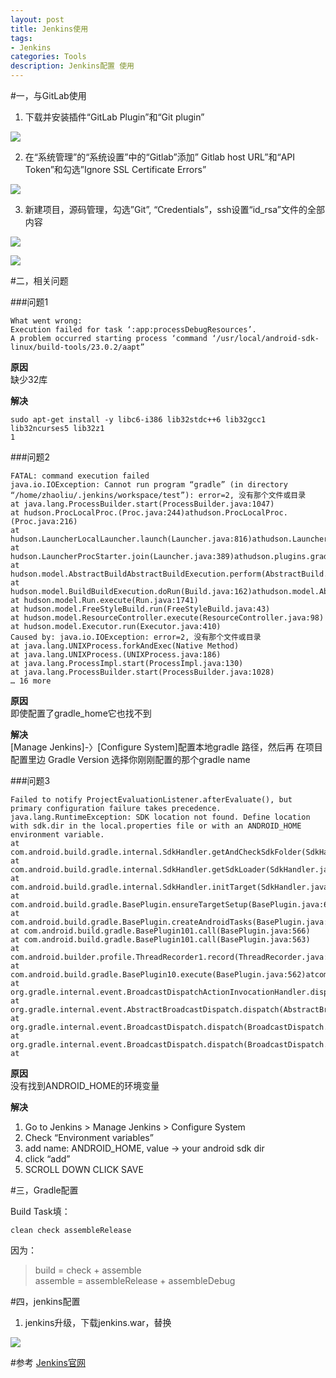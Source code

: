```yaml
---
layout: post
title: Jenkins使用
tags:
- Jenkins
categories: Tools
description: Jenkins配置 使用
---
```


#一，与GitLab使用
1. 下载并安装插件“GitLab Plugin”和“Git plugin”    

 ![](http://thumbnail0.baidupcs.com/thumbnail/0651e7c147c41542647a98c866cb8266?fid=354717987-250528-834110623132902&time=1469970000&rt=sh&sign=FDTAER-DCb740ccc5511e5e8fedcff06b081203-SaGE33iNcZ2uLH03l6%2F%2BKgyWCv0%3D&expires=2h&chkv=0&chkbd=0&chkpc=&dp-logid=1949216660&dp-callid=0&size=c850_u580&quality=100)

2. 在“系统管理”的“系统设置”中的“Gitlab”添加” Gitlab host URL”和“API Token”和勾选”Ignore SSL Certificate Errors” 

 ![](http://thumbnail0.baidupcs.com/thumbnail/112c6fe9c18a7d0b174dd27a1b791860?fid=354717987-250528-1095860993020438&time=1469970000&rt=sh&sign=FDTAER-DCb740ccc5511e5e8fedcff06b081203-G763RsHEN8%2BODT009JRr15Ww2PI%3D&expires=2h&chkv=0&chkbd=0&chkpc=&dp-logid=1949216660&dp-callid=0&size=c850_u580&quality=100)

3. 新建项目，源码管理，勾选”Git”, “Credentials”，ssh设置“id_rsa”文件的全部内容 

 ![](http://thumbnail0.baidupcs.com/thumbnail/70cff7b6a22bcf061c0db7a66a259d36?fid=354717987-250528-317917118347545&time=1469970000&rt=sh&sign=FDTAER-DCb740ccc5511e5e8fedcff06b081203-MBsw4%2Bo%2BhI8Ag2TQFKXyTGlJ4xg%3D&expires=2h&chkv=0&chkbd=0&chkpc=&dp-logid=1949216660&dp-callid=0&size=c850_u580&quality=100)
 
 ![](http://thumbnail0.baidupcs.com/thumbnail/065a5c63173d30ceba76357dc524b289?fid=354717987-250528-109215184157001&time=1469970000&rt=sh&sign=FDTAER-DCb740ccc5511e5e8fedcff06b081203-U%2BzKGvgqJ5MnCJlfw7Lg3ORVzwg%3D&expires=2h&chkv=0&chkbd=0&chkpc=&dp-logid=1949216660&dp-callid=0&size=c850_u580&quality=100)

#二，相关问题

###问题1

```
What went wrong: 
Execution failed for task ‘:app:processDebugResources’. 
A problem occurred starting process ‘command ‘/usr/local/android-sdk-linux/build-tools/23.0.2/aapt”
```

__原因__  
缺少32库

__解决__

```
sudo apt-get install -y libc6-i386 lib32stdc++6 lib32gcc1 lib32ncurses5 lib32z1  
1
```

###问题2

```
FATAL: command execution failed 
java.io.IOException: Cannot run program “gradle” (in directory “/home/zhaoliu/.jenkins/workspace/test”): error=2, 没有那个文件或目录 
at java.lang.ProcessBuilder.start(ProcessBuilder.java:1047) 
at hudson.ProcLocalProc.(Proc.java:244)athudson.ProcLocalProc.(Proc.java:216) 
at hudson.LauncherLocalLauncher.launch(Launcher.java:816)athudson.LauncherProcStarter.start(Launcher.java:382) 
at hudson.LauncherProcStarter.join(Launcher.java:389)athudson.plugins.gradle.Gradle.performTask(Gradle.java:262)athudson.plugins.gradle.Gradle.perform(Gradle.java:116)athudson.tasks.BuildStepMonitor1.perform(BuildStepMonitor.java:20) 
at hudson.model.AbstractBuildAbstractBuildExecution.perform(AbstractBuild.java:785)athudson.model.BuildBuildExecution.build(Build.java:205) 
at hudson.model.BuildBuildExecution.doRun(Build.java:162)athudson.model.AbstractBuildAbstractBuildExecution.run(AbstractBuild.java:537) 
at hudson.model.Run.execute(Run.java:1741) 
at hudson.model.FreeStyleBuild.run(FreeStyleBuild.java:43) 
at hudson.model.ResourceController.execute(ResourceController.java:98) 
at hudson.model.Executor.run(Executor.java:410) 
Caused by: java.io.IOException: error=2, 没有那个文件或目录 
at java.lang.UNIXProcess.forkAndExec(Native Method) 
at java.lang.UNIXProcess.(UNIXProcess.java:186) 
at java.lang.ProcessImpl.start(ProcessImpl.java:130) 
at java.lang.ProcessBuilder.start(ProcessBuilder.java:1028) 
… 16 more
```

__原因__   
即使配置了gradle_home它也找不到

__解决__   
[Manage Jenkins]-〉[Configure System]配置本地gradle 路径，然后再 在项目配置里边 Gradle Version 选择你刚刚配置的那个gradle name

###问题3

```
Failed to notify ProjectEvaluationListener.afterEvaluate(), but primary configuration failure takes precedence. 
java.lang.RuntimeException: SDK location not found. Define location with sdk.dir in the local.properties file or with an ANDROID_HOME environment variable. 
at com.android.build.gradle.internal.SdkHandler.getAndCheckSdkFolder(SdkHandler.java:140) 
at com.android.build.gradle.internal.SdkHandler.getSdkLoader(SdkHandler.java:150) 
at com.android.build.gradle.internal.SdkHandler.initTarget(SdkHandler.java:118) 
at com.android.build.gradle.BasePlugin.ensureTargetSetup(BasePlugin.java:674) 
at com.android.build.gradle.BasePlugin.createAndroidTasks(BasePlugin.java:611) 
at com.android.build.gradle.BasePlugin101.call(BasePlugin.java:566) 
at com.android.build.gradle.BasePlugin101.call(BasePlugin.java:563) 
at com.android.builder.profile.ThreadRecorder1.record(ThreadRecorder.java:55)atcom.android.builder.profile.ThreadRecorder1.record(ThreadRecorder.java:47) 
at com.android.build.gradle.BasePlugin10.execute(BasePlugin.java:562)atcom.android.build.gradle.BasePlugin10.execute(BasePlugin.java:559) 
at org.gradle.internal.event.BroadcastDispatchActionInvocationHandler.dispatch(BroadcastDispatch.java:93)atorg.gradle.internal.event.BroadcastDispatchActionInvocationHandler.dispatch(BroadcastDispatch.java:82) 
at org.gradle.internal.event.AbstractBroadcastDispatch.dispatch(AbstractBroadcastDispatch.java:44) 
at org.gradle.internal.event.BroadcastDispatch.dispatch(BroadcastDispatch.java:79) 
at org.gradle.internal.event.BroadcastDispatch.dispatch(BroadcastDispatch.java:30) 
at
```

__原因__   
没有找到ANDROID_HOME的环境变量

__解决__   

1. Go to Jenkins > Manage Jenkins > Configure System 
2. Check “Environment variables” 
3. add name: ANDROID_HOME, value -> your android sdk dir 
4. click “add” 
5. SCROLL DOWN CLICK SAVE

#三，Gradle配置

Build Task填：

```
clean check assembleRelease
```

因为：
> build = check + assemble   
assemble = assembleRelease + assembleDebug

#四，jenkins配置

1. jenkins升级，下载jenkins.war，替换

 ![](http://thumbnail0.baidupcs.com/thumbnail/e1b8d0b08a3c7c31b790b6995ec72afa?fid=354717987-250528-862495899996379&time=1469970000&rt=sh&sign=FDTAER-DCb740ccc5511e5e8fedcff06b081203-0luZjPnXDfTTOGReIDrkNbziU5k%3D&expires=2h&chkv=0&chkbd=0&chkpc=&dp-logid=1949216660&dp-callid=0&size=c850_u580&quality=100)
 
 

#参考
[Jenkins官网](https://jenkins.io/index.html)

